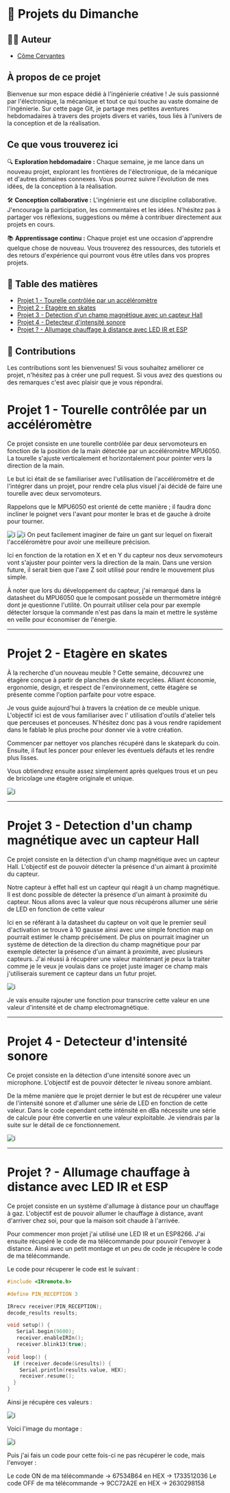 # 🚀 Projets du Dimanche

## 👨‍🚀 Auteur

- [Côme Cervantes](https://www.linkedin.com/in/côme-cervantes)

## À propos de ce projet

Bienvenue sur mon espace dédié à l'ingénierie créative ! Je suis passionné par l'électronique, la mécanique et tout ce
qui touche au vaste domaine de l'ingénierie. Sur cette page Git, je partage mes petites aventures hebdomadaires à
travers des projets divers et variés, tous liés à l'univers de la conception et de la réalisation.

## Ce que vous trouverez ici

🔍 **Exploration hebdomadaire :** Chaque semaine, je me lance dans un nouveau projet, explorant les frontières de
l'électronique, de la mécanique et d'autres domaines connexes. Vous pourrez suivre l'évolution de mes idées, de la
conception à la réalisation.

🛠️ **Conception collaborative :** L'ingénierie est une discipline collaborative. J'encourage la participation, les
commentaires et les idées. N'hésitez pas à partager vos réflexions, suggestions ou même à contribuer directement aux
projets en cours.

📚 **Apprentissage continu :** Chaque projet est une occasion d'apprendre quelque chose de nouveau. Vous trouverez des
ressources, des tutoriels et des retours d'expérience qui pourront vous être utiles dans vos propres projets.

## 📖 Table des matières

- [Projet 1 - Tourelle contrôlée par un accéléromètre](#projet-1---tourelle-contrôlée-par-un-accéléromètre)
- [Projet 2 - Etagère en skates](#projet-2---etagère-en-skates)
- [Projet 3 - Detection d'un champ magnétique avec un capteur Hall](#projet-3---detection-dun-champ-magnétique-avec-un-capteur-hall)
- [Projet 4 - Detecteur d'intensité sonore](#projet-4---detecteur-dintensité-sonore)
- [Projet ? - Allumage chauffage à distance avec LED IR et ESP](#projet---allumage-chauffage-à-distance-avec-led-ir-et-esp)

## 🤝 Contributions

Les contributions sont les bienvenues! Si vous souhaitez améliorer ce projet, n'hésitez pas à créer une pull request.
Si vous avez des questions ou des remarques c'est avec plaisir que je vous répondrai.

# Projet 1 - Tourelle contrôlée par un accéléromètre

Ce projet consiste en une tourelle contrôlée par deux servomoteurs en fonction de la position de la main détectée par un
accéléromètre MPU6050. La tourelle s'ajuste verticalement et horizontalement pour pointer vers la direction de la main.

Le but ici était de se familiariser avec l'utilisation de l'accéléromètre et de l'intégrer dans un projet, pour rendre
cela plus visuel j'ai décidé de faire une tourelle avec deux servomoteurs.

Rappelons que le MPU6050 est orienté de cette manière ; il faudra donc incliner le poignet vers l'avant pour monter le
bras et de gauche à droite pour tourner.

![i](https://proteshea.com/wp-content/uploads/2019/07/MPU6050-Axes-1024x683.jpg)
![i](./files/poignet.png)
On peut facilement imaginer de faire un gant sur lequel on fixerait l'accéléromètre pour avoir une meilleure précision.

Ici en fonction de la rotation en X et en Y du capteur nos deux servomoteurs vont s'ajuster pour pointer vers la
direction de la main. Dans une version future, il serait bien que l'axe Z soit utilisé pour rendre le mouvement plus
simple.

À noter que lors du développement du capteur, j'ai remarqué dans la datasheet du MPU6050 que le composant possède un
thermomètre intégré dont je questionne l'utilité.
On pourrait utiliser cela pour par exemple détecter lorsque la commande n'est pas dans la main et mettre le système en
veille pour économiser de l'énergie.

---

# Projet 2 - Etagère en skates

À la recherche d'un nouveau meuble ? Cette semaine, découvrez une étagère conçue à partir de planches de skate
recyclées. Alliant économie, ergonomie, design, et respect de l'environnement, cette étagère se présente comme l'option
parfaite pour votre espace.

Je vous guide aujourd'hui à travers la création de ce meuble unique. L'objectif ici est de vous familiariser avec l'
utilisation d'outils d'atelier tels que perceuses et ponceuses. N'hésitez donc pas à vous rendre rapidement dans le
fablab le plus proche pour donner vie à votre création.

Commencer par nettoyer vos planches récupéré dans le skatepark du coin. Ensuite, il faut les poncer pour enlever les
éventuels défauts et les rendre plus lisses.

Vous obtiendrez ensuite assez simplement après quelques trous et un peu de bricolage une étagère originale et unique.

![i](./files/etagere.png)

---

# Projet 3 - Detection d'un champ magnétique avec un capteur Hall

Ce projet consiste en la détection d'un champ magnétique avec un capteur Hall. L'objectif est de pouvoir détecter la
présence d'un aimant à proximité du capteur.

Notre capteur à effet hall est un capteur qui réagit à un champ magnétique. Il est donc possible de détecter la présence
d'un aimant à proximité du capteur.
Nous allons avec la valeur que nous récupérons allumer une série de LED en fonction de cette valeur

Ici en se référant à la datasheet du capteur on voit que le premier seuil d'activation se trouve à 10 gausse ainsi avec
une simple fonction map on pourrait estimer le champ précisément.
De plus on pourrait imaginer un système de détection de la direction du champ magnétique pour par exemple détecter la
présence d'un aimant à proximité, avec plusieurs capteurs. J'ai réussi à récupérer une valeur maintenant je peux la
traiter comme je le veux je voulais dans ce projet juste imager ce champ mais j'utiliserais surement ce capteur dans un
futur projet.

![i](./files/hall.png)

Je vais ensuite rajouter une fonction pour transcrire cette valeur en une valeur d'intensité et de champ electromagnétique. 

---

# Projet 4 - Detecteur d'intensité sonore

Ce projet consiste en la détection d'une intensité sonore avec un microphone. L'objectif est de pouvoir détecter le
niveau sonore ambiant.

De la même manière que le projet dernier le but est de récupérer une valeur de l'intensité sonore et d'allumer une série
de LED en fonction de cette valeur.
Dans le code cependant cette inténsité en dBa nécessite une série de calcule pour être convertie en une valeur
exploitable. Je viendrais par la suite sur le détail de ce fonctionnement.

![i](./files/micro.png)

---

# Projet ? - Allumage chauffage à distance avec LED IR et ESP

Ce projet consiste en un système d'allumage à distance pour un chauffage à gaz. L'objectif est de pouvoir allumer le
chauffage à distance, avant d'arriver chez soi, pour que la maison soit chaude à l'arrivée.

Pour commencer mon projet j'ai utilisé une LED IR et un ESP8266. J'ai ensuite récupéré le code de ma télécommande pour
pouvoir l'envoyer à distance.
Ainsi avec un petit montage et un peu de code je récupère le code de ma télécommande.

Le code pour récuperer le code est le suivant :

``` c++
#include <IRremote.h> 

#define PIN_RECEPTION 3

IRrecv receiver(PIN_RECEPTION); 
decode_results results; 

void setup() {
   Serial.begin(9600); 
   receiver.enableIRIn(); 
   receiver.blink13(true); 
}
void loop() {
  if (receiver.decode(&results)) { 
    Serial.println(results.value, HEX); 
    receiver.resume(); 
  }
}
```

Ainsi je récupère ces valeurs :

![i](./files/code.png)

Voici l'image du montage :

![i](./files/montage.jpg)

Puis j'ai fais un code pour cette fois-ci ne pas récupérer le code, mais l'envoyer :

Le code ON de ma télécommande -> 67534B64 en HEX -> 1733512036
Le code OFF de ma télécommande -> 9CC72A2E en HEX -> 2630298158

``` c++
